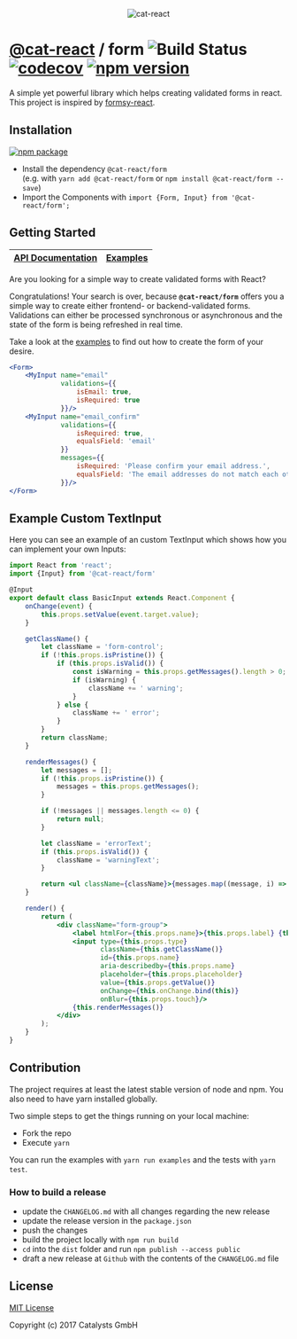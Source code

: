 <p align="center">
    <img src="https://user-images.githubusercontent.com/4418879/30520764-b86d5cc6-9bb4-11e7-9313-ced40eb4e066.png" alt="cat-react" />
</p>

# [@cat-react](https://github.com/cat-react) / form ![Build Status](https://travis-ci.org/cat-react/form.svg?branch=master) [![codecov](https://codecov.io/gh/cat-react/form/branch/master/graph/badge.svg)](https://codecov.io/gh/cat-react/form) [![npm version](https://badge.fury.io/js/%40cat-react%2Fform.svg)](https://badge.fury.io/js/%40cat-react%2Fform)
A simple yet powerful library which helps creating validated forms in react. This project is inspired by [formsy-react](https://github.com/christianalfoni/formsy-react).

## Installation
[![npm package](https://nodei.co/npm/@cat-react/form.png?compact=true)](https://www.npmjs.com/package/@cat-react/form)
- Install the dependency `@cat-react/form` <br/>
  (e.g. with `yarn add @cat-react/form` or `npm install @cat-react/form --save`)
- Import the Components with `import {Form, Input} from '@cat-react/form';`

## Getting Started
| [API Documentation](/docs/api.md) | [Examples](https://cat-react.github.io/form/) |
|---|---|

Are you looking for a simple way to create validated forms with React?

Congratulations! Your search is over, because **`@cat-react/form`** offers you a simple way to create either frontend- or backend-validated forms. Validations can either be processed synchronous or asynchronous and the state of the form is being refreshed in real time.

Take a look at the <a href="https://cat-react.github.io/form/">examples</a> to find out how to create the form of your desire.

```jsx
<Form>
    <MyInput name="email"
             validations={{
                 isEmail: true,
                 isRequired: true
             }}/>
    <MyInput name="email_confirm"
             validations={{
                 isRequired: true,
                 equalsField: 'email'
             }}
             messages={{
                 isRequired: 'Please confirm your email address.',
                 equalsField: 'The email addresses do not match each other.'
             }}/>
</Form>
```

## Example Custom TextInput
Here you can see an example of an custom TextInput which shows how you can implement your own Inputs:
```jsx
import React from 'react';
import {Input} from '@cat-react/form'

@Input
export default class BasicInput extends React.Component {
    onChange(event) {
        this.props.setValue(event.target.value);
    }

    getClassName() {
        let className = 'form-control';
        if (!this.props.isPristine()) {
            if (this.props.isValid()) {
                const isWarning = this.props.getMessages().length > 0;
                if (isWarning) {
                    className += ' warning';
                }
            } else {
                className += ' error';
            }
        }
        return className;
    }

    renderMessages() {
        let messages = [];
        if (!this.props.isPristine()) {
            messages = this.props.getMessages();
        }

        if (!messages || messages.length <= 0) {
            return null;
        }

        let className = 'errorText';
        if (this.props.isValid()) {
            className = 'warningText';
        }

        return <ul className={className}>{messages.map((message, i) => <li key={i}>{message}</li>)}</ul>;
    }

    render() {
        return (
            <div className="form-group">
                <label htmlFor={this.props.name}>{this.props.label} {this.props.isRequired() ? '*' : null}</label>
                <input type={this.props.type}
                       className={this.getClassName()}
                       id={this.props.name}
                       aria-describedby={this.props.name}
                       placeholder={this.props.placeholder}
                       value={this.props.getValue()}
                       onChange={this.onChange.bind(this)}
                       onBlur={this.props.touch}/>
                {this.renderMessages()}
            </div>
        );
    }
}
```

## Contribution
The project requires at least the latest stable version of node and npm. You also need to have yarn installed globally.

Two simple steps to get the things running on your local machine:
- Fork the repo
- Execute `yarn`

You can run the examples with `yarn run examples` and the tests with `yarn test`.

### How to build a release

- update the `CHANGELOG.md` with all changes regarding the new release
- update the release version in the `package.json`
- push the changes
- build the project locally with `npm run build`
- `cd` into the `dist` folder and run `npm publish --access public`
- draft a new release at `Github` with the contents of the `CHANGELOG.md` file

## License
[MIT License](/LICENSE)

Copyright (c) 2017 Catalysts GmbH
